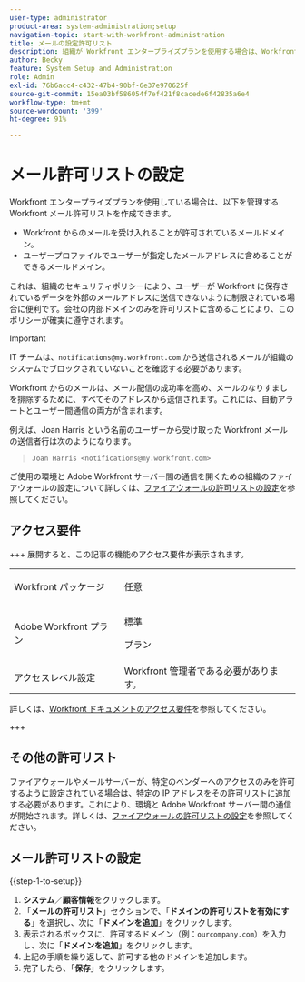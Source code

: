 ```yaml
---
user-type: administrator
product-area: system-administration;setup
navigation-topic: start-with-workfront-administration
title: メールの設定許可リスト
description: 組織が Workfront エンタープライズプランを使用する場合は、Workfront メール許可リストを作成して、どのメールドメインが Workfront からのメールの受け入れを許可するか、そしてユーザーがユーザープロファイルで指定するメールアドレスにどのメールドメインを含めることができるかを制御できます。これは、組織のセキュリティポリシーにより、ユーザーが Workfront に保存されているデータを外部のメールアドレスに送信できないように制限されている場合に便利です。会社の内部ドメインのみを許可リストに含めることにより、このポリシーが確実に遵守されます。
author: Becky
feature: System Setup and Administration
role: Admin
exl-id: 76b6acc4-c432-47b4-90bf-6e37e970625f
source-git-commit: 15ea03bf586054f7ef421f8cacede6f42835a6e4
workflow-type: tm+mt
source-wordcount: '399'
ht-degree: 91%

---
```


# メール許可リストの設定

Workfront エンタープライズプランを使用している場合は、以下を管理するWorkfront メール許可リストを作成できます。

* Workfront からのメールを受け入れることが許可されているメールドメイン。
* ユーザープロファイルでユーザーが指定したメールアドレスに含めることができるメールドメイン。

これは、組織のセキュリティポリシーにより、ユーザーが Workfront に保存されているデータを外部のメールアドレスに送信できないように制限されている場合に便利です。会社の内部ドメインのみを許可リストに含めることにより、このポリシーが確実に遵守されます。

>[!IMPORTANT]
>
>IT チームは、`notifications@my.workfront.com` から送信されるメールが組織のシステムでブロックされていないことを確認する必要があります。
>
>Workfront からのメールは、メール配信の成功率を高め、メールのなりすましを排除するために、すべてそのアドレスから送信されます。これには、自動アラートとユーザー間通信の両方が含まれます。
>
>例えば、Joan Harris という名前のユーザーから受け取った Workfront メールの送信者行は次のようになります。
>>`Joan Harris <notifications@my.workfront.com>`

ご使用の環境と Adobe Workfront サーバー間の通信を開くための組織のファイアウォールの設定について詳しくは、[ファイアウォールの許可リストの設定](../../administration-and-setup/get-started-wf-administration/configure-your-firewall.md)を参照してください。

## アクセス要件

+++ 展開すると、この記事の機能のアクセス要件が表示されます。

<table style="table-layout:auto"> 
 <col> 
 <col> 
 <tbody> 
  <tr> 
   <td role="rowheader">Workfront パッケージ</td> 
   <td><p>任意</p></td> 
  </tr> 
  <tr> 
   <td role="rowheader">Adobe Workfront プラン</td> 
   <td><p>標準</p> <p>プラン</p></td> 
  </tr> 
  <tr> 
   <td role="rowheader">アクセスレベル設定</td> 
   <td>Workfront 管理者である必要があります。 </td> 
  </tr> 
 </tbody> 
</table>

詳しくは、[Workfront ドキュメントのアクセス要件](/help/quicksilver/administration-and-setup/add-users/access-levels-and-object-permissions/access-level-requirements-in-documentation.md)を参照してください。

+++

## その他の許可リスト

ファイアウォールやメールサーバーが、特定のベンダーへのアクセスのみを許可するように設定されている場合は、特定の IP アドレスをその許可リストに追加する必要があります。これにより、環境と Adobe Workfront サーバー間の通信が開始されます。詳しくは、[ファイアウォールの許可リストの設定](../../administration-and-setup/get-started-wf-administration/configure-your-firewall.md)を参照してください。

## メール許可リストの設定

{{step-1-to-setup}}

1. **システム**／**顧客情報**&#x200B;をクリックします。
1. 「**メールの許可リスト**」セクションで、「**ドメインの許可リストを有効にする**」を選択し、次に「**ドメインを追加**」をクリックします。
1. 表示されるボックスに、許可するドメイン（例：`ourcompany.com`）を入力し、次に「**ドメインを追加**」をクリックします。
1. 上記の手順を繰り返して、許可する他のドメインを追加します。
1. 完了したら、「**保存**」をクリックします。
